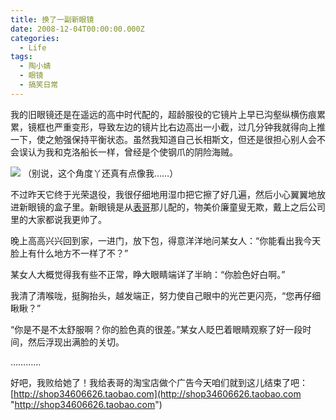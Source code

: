 ```yaml
---
title: 换了一副新眼镜
date: 2008-12-04T00:00:00.000Z
categories:
  - Life
tags:
  - 陶小婧
  - 眼镜
  - 搞笑日常
---
```


我的旧眼镜还是在遥远的高中时代配的，超龄服役的它镜片上早已沟壑纵横伤痕累累，镜框也严重变形，导致左边的镜片比右边高出一小截，过几分钟我就得向上推一下，使之勉强保持平衡状态。虽然我知道自己长相斯文，但还是很担心别人会不会误认为我和克洛船长一样，曾经是个使钢爪的阴险海贼。

![](https://media.kaerozhi.com/2025/06/804daaebc5d8c7ab2dedb91235746292.webp)
（别说，这个角度丫还真有点像我……）

不过昨天它终于光荣退役，我很仔细地用湿巾把它擦了好几遍，然后小心翼翼地放进新眼镜的盒子里。新眼镜是从[表哥](http://www.lyamn.cn/)那儿配的，物美价廉童叟无欺，戴上之后公司里的大家都说我更帅了。

晚上高高兴兴回到家，一进门，放下包，得意洋洋地问某女人：“你能看出我今天脸上有什么地方不一样了不？”

某女人大概觉得我有些不正常，睁大眼睛端详了半晌：“你脸色好白啊。”

我清了清喉咙，挺胸抬头，越发端正，努力使自己眼中的光芒更闪亮，“您再仔细瞅瞅？”

“你是不是不太舒服啊？你的脸色真的很差。”某女人眨巴着眼睛观察了好一段时间，然后浮现出满脸的关切。

…………

好吧，我败给她了！我给表哥的淘宝店做个广告今天咱们就到这儿结束了吧：[http://shop34606626.taobao.com](http://shop34606626.taobao.com "http://shop34606626.taobao.com")
